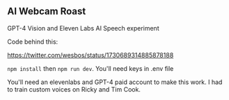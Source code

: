 ## AI Webcam Roast

GPT-4 Vision and Eleven Labs AI Speech experiment

Code behind this:


https://twitter.com/wesbos/status/1730689314885878188

`npm install` then `npm run dev`. You'll need keys in .env file

You'll need an elevenlabs and GPT-4 paid account to make this work. I had to train custom voices on Ricky and Tim Cook.
